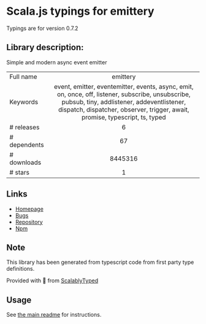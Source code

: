 
# Scala.js typings for emittery

Typings are for version 0.7.2

## Library description:
Simple and modern async event emitter

|                    |                 |
| ------------------ | :-------------: |
| Full name          | emittery |
| Keywords           | event, emitter, eventemitter, events, async, emit, on, once, off, listener, subscribe, unsubscribe, pubsub, tiny, addlistener, addeventlistener, dispatch, dispatcher, observer, trigger, await, promise, typescript, ts, typed |
| # releases         | 6 |
| # dependents       | 67 |
| # downloads        | 8445316 |
| # stars            | 1 |

## Links
- [Homepage](https://github.com/sindresorhus/emittery#readme)
- [Bugs](https://github.com/sindresorhus/emittery/issues)
- [Repository](https://github.com/sindresorhus/emittery)
- [Npm](https://www.npmjs.com/package/emittery)
    


## Note
This library has been generated from typescript code from first party type definitions.

Provided with :purple_heart: from [ScalablyTyped](https://github.com/oyvindberg/ScalablyTyped)

## Usage
See [the main readme](../../readme.md) for instructions.


